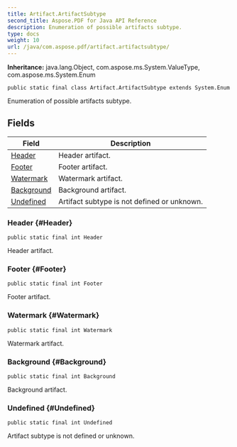 ```yaml
---
title: Artifact.ArtifactSubtype
second_title: Aspose.PDF for Java API Reference
description: Enumeration of possible artifacts subtype.
type: docs
weight: 10
url: /java/com.aspose.pdf/artifact.artifactsubtype/
---
```

**Inheritance:**
java.lang.Object, com.aspose.ms.System.ValueType, com.aspose.ms.System.Enum
```
public static final class Artifact.ArtifactSubtype extends System.Enum
```

Enumeration of possible artifacts subtype.
## Fields

| Field | Description |
| --- | --- |
| [Header](#Header) | Header artifact. |
| [Footer](#Footer) | Footer artifact. |
| [Watermark](#Watermark) | Watermark artifact. |
| [Background](#Background) | Background artifact. |
| [Undefined](#Undefined) | Artifact subtype is not defined or unknown. |
### Header {#Header}
```
public static final int Header
```


Header artifact.

### Footer {#Footer}
```
public static final int Footer
```


Footer artifact.

### Watermark {#Watermark}
```
public static final int Watermark
```


Watermark artifact.

### Background {#Background}
```
public static final int Background
```


Background artifact.

### Undefined {#Undefined}
```
public static final int Undefined
```


Artifact subtype is not defined or unknown.

